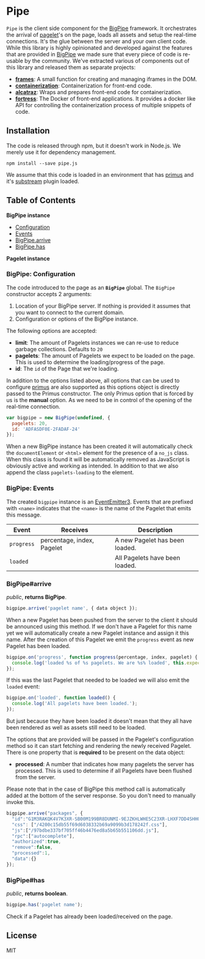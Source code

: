# Pipe

`Pipe` is the client side component for the [BigPipe] framework. It orchestrates
the arrival of [pagelet]'s on the page, loads all assets and setup the real-time
connections. It's the glue between the server and your own client code. While
this library is highly opinionated and developed against the features that are
provided in [BigPipe] we made sure that every piece of code is re-usable by the
community. We've extracted various of components out of this library and
released them as separate projects:

- **[frames]**: A small function for creating and managing iframes in the DOM.
- **[containerization]**: Containerization for front-end code.
- **[alcatraz]**: Wraps and prepares front-end code for containerization.
- **[fortress]**: The Docker of front-end applications. It provides a
  docker like API for controlling the containerization process of multiple
  snippets of code.

## Installation

The code is released through npm, but it doesn't work in Node.js. We merely use
it for dependency management.

```
npm install --save pipe.js
```

We assume that this code is loaded in an environment that has [primus] and it's
[substream] plugin loaded.

## Table of Contents

**BigPipe instance**
- [Configuration](#bigpipe-configuration)
- [Events](#bigpipe-events)
- [BigPipe.arrive](#bigpipearrive)
- [BigPipe.has](#bigpipehas)

**Pagelet instance**

### BigPipe: Configuration

The code introduced to the page as an **`BigPipe`** global. The `BigPipe`
constructor accepts 2 arguments:

1. Location of your BigPipe server. If nothing is provided it assumes that you
   want to connect to the current domain.
2. Configuration or options of the BigPipe instance.

The following options are accepted:

- **limit**: The amount of Pagelets instances we can re-use to reduce garbage
  collections. Defaults to `20`
- **pagelets**: The amount of Pagelets we expect to be loaded on the page. This
  is used to determine the loading/progress of the page.
- **id**: The `id` of the Page that we're loading.

In addition to the options listed above, all options that can be used to
configure [primus] are also supported as this options object is directly passed
to the Primus constructor. The only Primus option that is forced by us is the
**manual** option. As we need to be in control of the opening of the real-time
connection.

```js
var bigpipe = new BigPipe(undefined, { 
  pagelets: 20,
  id: 'ADFASDF0E-2FADAF-24'
});
```

When a new BigPipe instance has been created it will automatically check the
`documentElement` or `<html>` element for the presence of a `no_js` class. When
this class is found it will be automatically removed as JavaScript is obviously
active and working as intended.  In addition to that we also append the class
`pagelets-loading` to the element.

### BigPipe: Events

The created `bigpipe` instance is an [EventEmitter3]. Events that are prefixed
with `<name>` indicates that the `<name>` is the name of the Pagelet that emits
this message.

Event                 | Receives                   | Description
----------------------|----------------------------|--------------------------------
`progress`            | percentage, index, Pagelet | A new Pagelet has been loaded.
`loaded`              |                            | All Pagelets have been loaded.

### BigPipe#arrive

_public_, **returns BigPipe**.

```js
bigpipe.arrive('pagelet name', { data object });
```

When a new Pagelet has been pushed from the server to the client it should be
announced using this method. If we don't have a Pagelet for this name yet we
will automatically create a new Pagelet instance and assign it this name. After
the creation of this Pagelet we emit the `progress` event as new Pagelet has
been loaded.

```js
bigpipe.on('progress', function progress(percentage, index, pagelet) {
  console.log('loaded %s of %s pagelets. We are %s% loaded', this.expected, index, percentage);
});
```

If this was the last Pagelet that needed to be loaded we will also emit the
`loaded` event:

```js
bigpipe.on('loaded', function loaded() {
  console.log('All pagelets have been loaded.');
});
```

But just because they have been loaded it doesn't mean that they all have been
rendered as well as assets still need to be loaded.

The options that are provided will be passed in the Pagelet's configuration
method so it can start fetching and rendering the newly received Pagelet. There
is one property that is **required** to be present on the data object:

- **processed**: A number that indicates how many pagelets the server has
  processed. This is used to determine if all Pagelets have been flushed from
  the server.

Please note that in the case of BigPipe this method call is automatically added
at the bottom of the server response. So you don't need to manually invoke this.

```js
bigpipe.arrive("packages", {
  "id":"G1M3RAKQK4V7K3XR-SB00M199BR8DUNMI-9EJZKHLWHE5C23XR-LHXF7DD4SHHQ6W29",
  "css": ["/4200c15db55f69d6038332b69a9099b3d178242f.css"],
  "js":["/97bdbe337bf705ff46b4476ed8a5b65b551106dd.js"],
  "rpc":["autocomplete"],
  "authorized":true,
  "remove":false,
  "processed":1,
  "data":{}
});
```

### BigPipe#has

_public_, **returns boolean**.

```js
bigpipe.has('pagelet name');
```

Check if a Pagelet has already been loaded/received on the page.

## License

MIT

[BigPipe]: https://bigpipe.io
[pagelet]: https://github.com/bigpipe/pagelet
[primus]: https://github.com/primus/primus
[substream]: https://github.com/primus/substream
[frames]: https://github.com/bigpipe/frames
[containerization]: https://github.com/bigpipe/containerization
[alcatraz]: https://github.com/bigpipe/alcatraz
[fortress]: https://github.com/bigpipe/fortress
[EventEmitter3]: https://github.com/3rd-Eden/EventEmitter3
